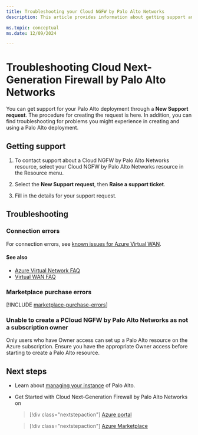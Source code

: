 ```yaml
---
title: Troubleshooting your Cloud NGFW by Palo Alto Networks
description: This article provides information about getting support and troubleshooting a Cloud NGFW (Next-Generation Firewall) by Palo Alto Networks.

ms.topic: conceptual
ms.date: 12/09/2024

---
```


# Troubleshooting Cloud Next-Generation Firewall by Palo Alto Networks

You can get support for your Palo Alto deployment through a **New Support request**. The procedure for creating the request is here. In addition, you can find troubleshooting for problems you might experience in creating and using a Palo Alto deployment.

## Getting support  

1. To contact support about a Cloud NGFW by Palo Alto Networks resource, select your Cloud NGFW by Palo Alto Networks resource in the Resource menu.

1. Select the **New Support request**, then **Raise a support ticket**.

1. Fill in the details for your support request.

## Troubleshooting

### Connection errors 

For connection errors, see [known issues for Azure Virtual WAN](../../virtual-wan/whats-new.md#known-issues).

#### See also

- [Azure Virtual Network FAQ](../../virtual-network/virtual-networks-faq.md)
- [Virtual WAN FAQ](../../virtual-wan/virtual-wan-faq.md)

### Marketplace purchase errors

[!INCLUDE [marketplace-purchase-errors](../includes/marketplace-purchase-errors.md)]

### Unable to create a PCloud NGFW by Palo Alto Networks as not a subscription owner

Only users who have Owner access can set up a Palo Alto resource on the Azure subscription. Ensure you have the appropriate Owner access before starting to create a Palo Alto resource.

## Next steps

- Learn about [managing your instance](palo-alto-manage.md) of Palo Alto.

- Get Started with Cloud Next-Generation Firewall by Palo Alto Networks on

  > [!div class="nextstepaction"]
  > [Azure portal](https://portal.azure.com/#view/HubsExtension/BrowseResource/resourceType/PaloAltoNetworks.Cloudngfw%2Ffirewalls)

  > [!div class="nextstepaction"]
  > [Azure Marketplace](https://azuremarketplace.microsoft.com/marketplace/apps/paloaltonetworks.pan_swfw_cloud_ngfw?tab=Overview)
